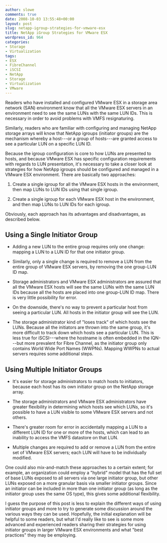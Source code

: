 ```yaml
---
author: slowe
comments: true
date: 2008-10-03 13:55:48+00:00
layout: post
slug: netapp-igroup-strategies-for-vmware-esx
title: NetApp iGroup Strategies for VMware ESX
wordpress_id: 964
categories:
- Storage
- Virtualization
tags:
- ESX
- FibreChannel
- iSCSI
- NetApp
- Storage
- Virtualization
- VMware
---
```


Readers who have installed and configured VMware ESX in a storage area network (SAN) environment know that all the VMware ESX servers in an environment need to see the same LUNs with the same LUN IDs. This is necessary in order to avoid problems with VMFS resignaturing.

Similarly, readers who are familiar with configuring and managing NetApp storage arrays will know that NetApp igroups (initiator groups) are the mechanism whereby a host---or a group of hosts---are granted access to see a particular LUN on a specific LUN ID.

Because the igroup configuration is core to how LUNs are presented to hosts, and because VMware ESX has specific configuration requirements with regards to LUN presentation, it's necessary to take a closer look at strategies for how NetApp igroups should be configured and managed in a VMware ESX environment. There are basically two approaches:

1. Create a single igroup for all the VMware ESX hosts in the environment, then map LUNs to LUN IDs using that single igroup.

2. Create a single igroup for each VMware ESX host in the environment, and then map LUNs to LUN IDs for each igroup.

Obviously, each approach has its advantages and disadvantages, as described below.

## Using a Single Initiator Group

* Adding a new LUN to the entire group requires only one change: mapping a LUN to a LUN ID for that one initiator group.

* Similarly, only a single change is required to remove a LUN from the entire group of VMware ESX servers, by removing the one group-LUN ID  map.

* Storage administrators and VMware ESX administrators are assured that all the VMware ESX hosts will see the same LUNs with the same LUN IDs because all the hosts are placed into one group-LUN ID map. There is very little possibility for error.

* On the downside, there's no way to prevent a particular host from seeing a particular LUN. All hosts in the initiator group will see the LUN.

* The storage administrator kind of "loses track" of which hosts see the LUNs. Because all the initiators are thrown into the same group, it's more difficult to track down which hosts see a particular LUN. This is less true for iSCSI---where the hostname is often embedded in the IQN---but more prevalent for Fibre Channel, as the initiator group only contains World Wide Port Names (WWPNs). Mapping WWPNs to actual servers requires some additional steps.

## Using Multiple Initiator Groups

* It's easier for storage administrators to match hosts to initiators, because each host has its own initiator group on the NetApp storage array.

* The storage administrators and VMware ESX administrators have greater flexibility in determining which hosts see which LUNs, so it's possible to have a LUN visible to some VMware ESX servers and not others.

* There's greater room for error in accidentally mapping a LUN to a different LUN ID for one or more of the hosts, which can lead to an inability to access the VMFS datastore on that LUN.

* Multiple changes are required to add or remove a LUN from the entire set of VMware ESX servers; each LUN will have to be individually modified.

One could also mix-and-match these approaches to a certain extent; for example, an organization could employ a "hybrid" model that has the full set of base LUNs exposed to all servers via one large initiator group, but other LUNs exposed on a more granular basis via smaller initiator groups. Since an initiator can be included in more than one initiator group (as long as the initiator group uses the same OS type), this gives some additional flexibility.

I guess the purpose of this post is less to explain the different ways of using initiator groups and more to try to generate some discussion around the various ways they can be used. Hopefully, the initial explanation will be helpful to some readers, but what I'd really like to see is some more advanced and experienced readers sharing their strategies for using initiator groups in larger VMware ESX environments and what "best practices" they may be employing.
